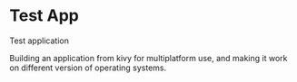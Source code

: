 # Test App
Test application

Building an application from kivy for multiplatform 
use, and making it work on different version of 
operating systems. 


